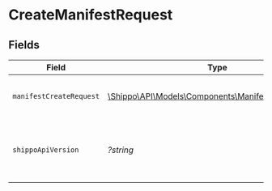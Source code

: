 # CreateManifestRequest


## Fields

| Field                                                                                                   | Type                                                                                                    | Required                                                                                                | Description                                                                                             | Example                                                                                                 |
| ------------------------------------------------------------------------------------------------------- | ------------------------------------------------------------------------------------------------------- | ------------------------------------------------------------------------------------------------------- | ------------------------------------------------------------------------------------------------------- | ------------------------------------------------------------------------------------------------------- |
| `manifestCreateRequest`                                                                                 | [\Shippo\API\Models\Components\ManifestCreateRequest](../../Models/Components/ManifestCreateRequest.md) | :heavy_check_mark:                                                                                      | Manifest details and contact info.                                                                      |                                                                                                         |
| `shippoApiVersion`                                                                                      | *?string*                                                                                               | :heavy_minus_sign:                                                                                      | String used to pick a non-default API version to use                                                    | 2018-02-08                                                                                              |